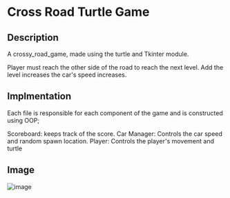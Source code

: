 # Cross Road Turtle Game

## Description
A crossy_road_game, made using the turtle and Tkinter module.

Player must reach the other side of the road to reach the next level. Add the level increases the car's speed increases.

## Implmentation
Each file is responsible for each component of the game and is constructed using OOP; 

Scoreboard: keeps track of the score.
Car Manager: Controls the car speed and random spawn location.
Player: Controls the player's movement and turtle

## Image

![image](https://user-images.githubusercontent.com/90845534/211130031-beab9c49-4bd8-460d-aeb2-0fb0f93e9b7f.png)

